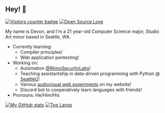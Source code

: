 ## Hey! 👋

[![Visitors counter badge](https://komarev.com/ghpvc/?username=d-mckee&color=blue&label=visitors)](https://github.com/antonkomarev/github-profile-views-counter)
[![Open Source Love](https://badges.frapsoft.com/os/v1/open-source.png?v=103)](https://github.com/ellerbrock/open-source-badges/)

My name is Devon, and I'm a 21 year-old Computer Science major, Studio Art minor based in Seattle, WA.

- Currently learning:
  - Compiler principles!
  - Web application pentesting!
- Working on: 
  - Automation [@RhinoSecurityLabs](https://github.com/rhinosecuritylabs)!
  - Teaching assistantship in data-driven programming with Python @ [SeattleU](https://www.seattleu.edu/)!
  - Various [audiovisual web experiments](https://www.devon.engineering/playground/) on my website!
  - Discord bot to cooperatively learn languages with friends!
- Pronouns: He/Him/His

[![My GitHub stats](https://github-readme-stats.vercel.app/api?username=d-mckee&count_private=true&show_icons=true)](https://github.com/anuraghazra/github-readme-stats)
[![Top Langs](https://github-readme-stats.vercel.app/api/top-langs/?username=d-mckee&layout=compact&langs_count=10&hide=TypeScript,SCSS,CSS,HTML)](https://github.com/anuraghazra/github-readme-stats)


<!--
**d-mckee/d-mckee** is a ✨ _special_ ✨ repository because its `README.md` (this file) appears on your GitHub profile.
### Hi there 👋
Here are some ideas to get you started:

- 🔭 I’m currently working on ...
- 🌱 I’m currently learning ...
- 👯 I’m looking to collaborate on ...
- 🤔 I’m looking for help with ...
- 💬 Ask me about ...
- 📫 How to reach me: ...
- 😄 Pronouns: ...
- ⚡ Fun fact: ...
-->
